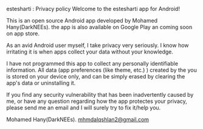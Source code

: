 estesharti : Privacy policy Welcome to the estesharti app for Android!

This is an open source Android app developed by Mohamed Hany(DarkNEEs). the app is also available on Google Play an coming soon on app store.

As an avid Android user myself, I take privacy very seriously. I know how irritating it is when apps collect your data without your knowledge.

I have not programmed this app to collect any personally identifiable information. All data (app preferences (like theme, etc.) ) created by the you is stored on your device only, and can be simply erased by clearing the app's data or uninstalling it.

If you find any security vulnerability that has been inadvertently caused by me, or have any question regarding how the app protectes your privacy, please send me an email and I will surely try to fix it/help you.

Mohamed Hany(DarkNEEs). mhmdalqshlan2@gmail.com
